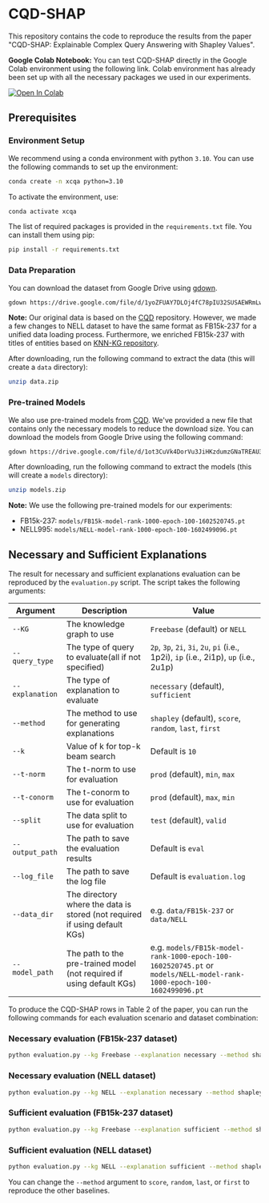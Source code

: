 # CQD-SHAP

This repository contains the code to reproduce the results from the paper "CQD-SHAP: Explainable Complex Query Answering with Shapley Values".

**Google Colab Notebook:** You can test CQD-SHAP directly in the Google Colab environment using the following link. Colab environment has already been set up with all the necessary packages we used in our experiments.

[![Open In Colab](https://colab.research.google.com/assets/colab-badge.svg)](https://colab.research.google.com/github/anonymscientist/CQD-SHAP/blob/main/example_usage.ipynb)

## Prerequisites

### Environment Setup

We recommend using a conda environment with python `3.10`. You can use the following commands to set up the environment:

```bash
conda create -n xcqa python=3.10
```

To activate the environment, use:

```bash
conda activate xcqa
```

The list of required packages is provided in the `requirements.txt` file. You can install them using pip:

```bash
pip install -r requirements.txt
```

### Data Preparation

You can download the dataset from Google Drive using [gdown](https://github.com/wkentaro/gdown).

```bash
gdown https://drive.google.com/file/d/1yoZFUAY7DLOj4fC78pIU32SUSAEWRmLw
```

**Note:** Our original data is based on the [CQD](https://github.com/uclnlp/cqd/) repository. However, we made a few changes to NELL dataset to have the same format as FB15k-237 for a unified data loading process. Furthermore, we enriched FB15k-237 with titles of entities based on [KNN-KG repository](https://github.com/zjunlp/KNN-KG/tree/main/dataset/FB15k-237).


After downloading, run the following command to extract the data (this will create a `data` directory):

```bash
unzip data.zip
```

### Pre-trained Models

We also use pre-trained models from [CQD](https://github.com/uclnlp/cqd/). We've provided a new file that contains only the necessary models to reduce the download size. You can download the models from Google Drive using the following command:

```bash
gdown https://drive.google.com/file/d/1ot3CuVk4DorVu3JiHKzdumzGNaTREAU3
```

After downloading, run the following command to extract the models (this will create a `models` directory):

```bash
unzip models.zip
```

**Note:** We use the following pre-trained models for our experiments:
- FB15k-237: `models/FB15k-model-rank-1000-epoch-100-1602520745.pt`
- NELL995: `models/NELL-model-rank-1000-epoch-100-1602499096.pt`

## Necessary and Sufficient Explanations

The result for necessary and sufficient explanations evaluation can be reproduced by the `evaluation.py` script. The script takes the following arguments:

| Argument | Description | Value |
|----------|-------------|-------|
| `--KG` | The knowledge graph to use | `Freebase` (default) or `NELL` |
| `--query_type` | The type of query to evaluate(all if not specified) | `2p`, `3p`, `2i`, `3i`, `2u`, `pi` (i.e., 1p2i), `ip` (i.e., 2i1p), `up` (i.e., 2u1p) |
| `--explanation` | The type of explanation to evaluate | `necessary` (default), `sufficient` |
| `--method` | The method to use for generating explanations | `shapley` (default), `score`, `random`, `last`, `first` |
| `--k` | Value of k for top-k beam search | Default is `10` |
| `--t-norm` | The t-norm to use for evaluation | `prod` (default), `min`, `max` |
| `--t-conorm` | The t-conorm to use for evaluation | `prod` (default), `max`, `min` |
| `--split` | The data split to use for evaluation | `test` (default), `valid` |
| `--output_path` | The path to save the evaluation results | Default is `eval` |
| `--log_file` | The path to save the log file | Default is `evaluation.log` |
| `--data_dir` | The directory where the data is stored (not required if using default KGs) | e.g. `data/FB15k-237` or `data/NELL` |
| `--model_path` | The path to the pre-trained model (not required if using default KGs) | e.g. `models/FB15k-model-rank-1000-epoch-100-1602520745.pt` or `models/NELL-model-rank-1000-epoch-100-1602499096.pt` |

To produce the CQD-SHAP rows in Table 2 of the paper, you can run the following commands for each evaluation scenario and dataset combination:

### Necessary evaluation (FB15k-237 dataset)
```bash
python evaluation.py --kg Freebase --explanation necessary --method shapley
```

### Necessary evaluation (NELL dataset)
```bash
python evaluation.py --kg NELL --explanation necessary --method shapley
```

### Sufficient evaluation (FB15k-237 dataset)
```bash
python evaluation.py --kg Freebase --explanation sufficient --method shapley
```

### Sufficient evaluation (NELL dataset)
```bash
python evaluation.py --kg NELL --explanation sufficient --method shapley
```

You can change the `--method` argument to `score`, `random`, `last`, or `first` to reproduce the other baselines.